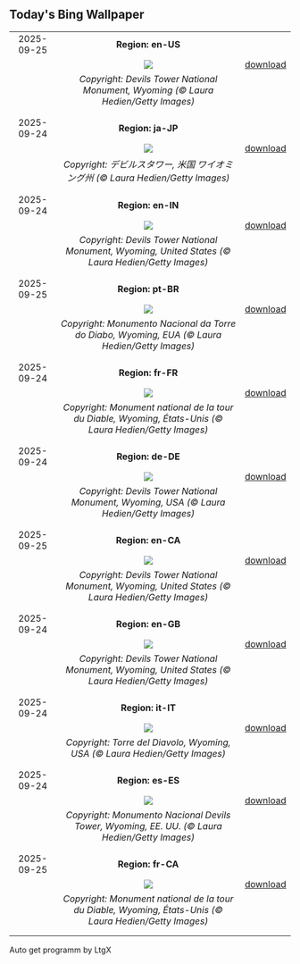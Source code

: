 ## Today's Bing Wallpaper
|      |      |      |
| :----: | :----: | :----: |
|2025-09-25|**Region: en-US**||
||![](https://www.bing.com/th?id=OHR.BearLodge_EN-US9061134971_UHD.jpg&pid=hp&w=1152&h=648&rs=1&c=4)| [download](https://www.bing.com/th?id=OHR.BearLodge_EN-US9061134971_UHD.jpg)|
||*Copyright: Devils Tower National Monument, Wyoming (© Laura Hedien/Getty Images)*
||
|||
|2025-09-24|**Region: ja-JP**||
||![](https://www.bing.com/th?id=OHR.BearLodge_JA-JP0426816004_UHD.jpg&pid=hp&w=1152&h=648&rs=1&c=4)| [download](https://www.bing.com/th?id=OHR.BearLodge_JA-JP0426816004_UHD.jpg)|
||*Copyright: デビルスタワー, 米国 ワイオミング州 (© Laura Hedien/Getty Images)*
||
|||
|2025-09-24|**Region: en-IN**||
||![](https://www.bing.com/th?id=OHR.BearLodge_EN-IN2528556725_UHD.jpg&pid=hp&w=1152&h=648&rs=1&c=4)| [download](https://www.bing.com/th?id=OHR.BearLodge_EN-IN2528556725_UHD.jpg)|
||*Copyright: Devils Tower National Monument, Wyoming, United States (© Laura Hedien/Getty Images)*
||
|||
|2025-09-25|**Region: pt-BR**||
||![](https://www.bing.com/th?id=OHR.BearLodge_PT-BR9369560385_UHD.jpg&pid=hp&w=1152&h=648&rs=1&c=4)| [download](https://www.bing.com/th?id=OHR.BearLodge_PT-BR9369560385_UHD.jpg)|
||*Copyright: Monumento Nacional da Torre do Diabo, Wyoming, EUA (© Laura Hedien/Getty Images)*
||
|||
|2025-09-24|**Region: fr-FR**||
||![](https://www.bing.com/th?id=OHR.BearLodge_FR-FR5273744579_UHD.jpg&pid=hp&w=1152&h=648&rs=1&c=4)| [download](https://www.bing.com/th?id=OHR.BearLodge_FR-FR5273744579_UHD.jpg)|
||*Copyright: Monument national de la tour du Diable, Wyoming, États-Unis (© Laura Hedien/Getty Images)*
||
|||
|2025-09-24|**Region: de-DE**||
||![](https://www.bing.com/th?id=OHR.BearLodge_DE-DE0621021956_UHD.jpg&pid=hp&w=1152&h=648&rs=1&c=4)| [download](https://www.bing.com/th?id=OHR.BearLodge_DE-DE0621021956_UHD.jpg)|
||*Copyright: Devils Tower National Monument, Wyoming, USA (© Laura Hedien/Getty Images)*
||
|||
|2025-09-25|**Region: en-CA**||
||![](https://www.bing.com/th?id=OHR.BearLodge_EN-CA5941138960_UHD.jpg&pid=hp&w=1152&h=648&rs=1&c=4)| [download](https://www.bing.com/th?id=OHR.BearLodge_EN-CA5941138960_UHD.jpg)|
||*Copyright: Devils Tower National Monument, Wyoming, United States (© Laura Hedien/Getty Images)*
||
|||
|2025-09-24|**Region: en-GB**||
||![](https://www.bing.com/th?id=OHR.BearLodge_EN-GB8627501672_UHD.jpg&pid=hp&w=1152&h=648&rs=1&c=4)| [download](https://www.bing.com/th?id=OHR.BearLodge_EN-GB8627501672_UHD.jpg)|
||*Copyright: Devils Tower National Monument, Wyoming, United States (© Laura Hedien/Getty Images)*
||
|||
|2025-09-24|**Region: it-IT**||
||![](https://www.bing.com/th?id=OHR.BearLodge_IT-IT3838142385_UHD.jpg&pid=hp&w=1152&h=648&rs=1&c=4)| [download](https://www.bing.com/th?id=OHR.BearLodge_IT-IT3838142385_UHD.jpg)|
||*Copyright: Torre del Diavolo, Wyoming, USA (© Laura Hedien/Getty Images)*
||
|||
|2025-09-24|**Region: es-ES**||
||![](https://www.bing.com/th?id=OHR.BearLodge_ES-ES0617575565_UHD.jpg&pid=hp&w=1152&h=648&rs=1&c=4)| [download](https://www.bing.com/th?id=OHR.BearLodge_ES-ES0617575565_UHD.jpg)|
||*Copyright: Monumento Nacional Devils Tower, Wyoming, EE. UU. (© Laura Hedien/Getty Images)*
||
|||
|2025-09-25|**Region: fr-CA**||
||![](https://www.bing.com/th?id=OHR.BearLodge_FR-CA3663920698_UHD.jpg&pid=hp&w=1152&h=648&rs=1&c=4)| [download](https://www.bing.com/th?id=OHR.BearLodge_FR-CA3663920698_UHD.jpg)|
||*Copyright: Monument national de la tour du Diable, Wyoming, États-Unis (© Laura Hedien/Getty Images)*
||
|||

Auto get programm by LtgX
